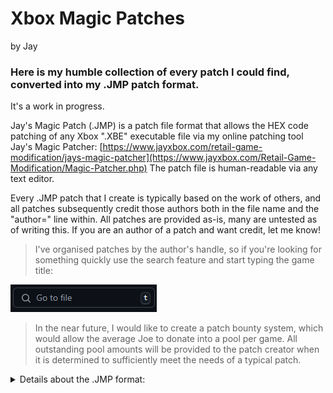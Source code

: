 # Xbox Magic Patches
by Jay

### Here is my humble collection of every patch I could find, converted into my .JMP patch format.
It's a work in progress.

Jay's Magic Patch (.JMP) is a patch file format that allows the HEX code patching of any Xbox ".XBE" executable file via my online patching tool Jay's Magic Patcher: [https://www.jayxbox.com/retail-game-modification/jays-magic-patcher](https://www.jayxbox.com/Retail-Game-Modification/Magic-Patcher.php)
The patch file is human-readable via any text editor.

Every .JMP patch that I create is typically based on the work of others, and all patches subsequently credit those authors both in the file name and the "author=" line within.
All patches are provided as-is, many are untested as of writing this. If you are an author of a patch and want credit, let me know!

> I've organised patches by the author's handle, so if you're looking for something quickly use the search feature and start typing the game title:

![search](https://github.com/JayYardley/Magic-Patches-by-Jay/blob/main/search.PNG?raw=true)

> In the near future, I would like to create a patch bounty system, which would allow the average Joe to donate into a pool per game. All outstanding pool amounts will be provided to the patch creator when it is determined to sufficiently meet the needs of a typical patch.

<Details>
  <summary>Details about the .JMP format:</summary>

#### Here is what the filename of a patch should be formatted like to make it easy for others:
+ >Game Title
+ >{Nature of patch}
+ >(Game region the patch applies to)
+ >[Patch author].JMP

>Example: 50 Cent - Bullet Proof {720p} (GLOBAL) [Silverrock].JMP

#### Here is what the contents of a .JMP file looks like, let's start with the headers which use up 7 lines:

+ >#Jay's Magic Patcher (www.jayxbox.com)
+ >system=Xbox
+ >game-title=Cool game
+ >region=NTSC
+ >version=56550041 (VU-065)
+ >author=Jay
+ >notes=This patch is awesome

Any relevant information MUST be added after the "=" sign for each header. Headers can be blank but must not be removed.
For the "version=" header on xbox titles, I like including both the Title ID in HEX format, and the converted Title ID in brackets.

#### Below the headers are "Patch Records" and must initially be commented with a "#" line. Notice there is no line break between patch records.

+ >#This patch record does nothing
+ >AABBCCDD
+ >AABBCCDD
+ >#This next patch record does something
+ >AABBCCCDD
+ >DDCCBBAA

The second line of a patch record (the one after the comment line), dictates the HEX value to "find". The third line is the HEX value that goes in it's place, effectively replacing the original data.

Patch records can theoretically go on forever, however my patcher can realistically only handle about 200. If your patch requires more than 100 records then it is probably a bad patch. Most clean patches require about 1 to 10 patch records.
If you were looking to create a .JMP file, download one from here and recycle the formatting I use. Alternatively you can generate a templated .JMP using a stock .XBE and a patched .XBE here: https://www.jayxbox.com/retail-game-modification/magic-xbe2far
</details>
